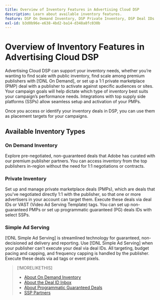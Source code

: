 ```yaml
---
title: Overview of Inventory Features in Advertising Cloud DSP
description: Learn about available inventory features.
feature: DSP On Demand Inventory, DSP Private Inventory, DSP Deal IDs
exl-id: b3d0b96e-e638-4bd2-ba14-d348a8fc030b
---
```

# Overview of Inventory Features in Advertising Cloud DSP

Advertising Cloud DSP can support your inventory needs, whether you’re wanting to find scale with public inventory, find scale among premium publishers with [!DNL On Demand], or set up a 1:1 private marketplace (PMP) deal with a publisher to activate against specific audiences or sites. Your campaign goals will help dictate which type of inventory best suits your campaign’s performance needs. Integrations with top supply side platforms (SSPs) allow seamless setup and activation of your PMPs.

Once you access or identify your inventory deals in DSP, you can use them as placement targets for your campaigns.

## Available Inventory Types

### On Demand Inventory

Explore pre-negotiated, non-guaranteed deals that Adobe has curated with our premium publisher partners. You can access inventory from the top publishers in-region without the need for 1:1 negotiations or contracts.

### Private Inventory

Set up and manage private marketplace deals (PMPs), which are deals that you've negotiated directly 1:1 with the publisher, so that one or more advertisers in your account can target them. Execute these deals via deal IDs or VAST (Video Ad Serving Template) tags. You can set up non-guaranteed PMPs or set up programmatic guaranteed (PG) deals IDs with select SSPs.

### Simple Ad Serving

[!DNL Simple Ad Serving] is streamlined technology for guaranteed, non-decisioned ad delivery and reporting. Use [!DNL Simple Ad Serving] when your publisher can't execute your deal via deal IDs. All targeting, budget pacing and capping, and frequency capping is handled by the publisher. Execute these deals via ad tags or event pixels.

>[!MORELIKETHIS]
>
>* [About On Demand Inventory](on-demand-inventory-about.md)
>* [About the Deal ID Inbox](deal-id-inbox-about.md)
>* [About Programmatic Guaranteed Deals](programmatic-guaranteed-about.md)
>* [SSP Partners](ssp-partners.md)
<!-- >* [About Private Inventory](private-inventory-about.md) -->
